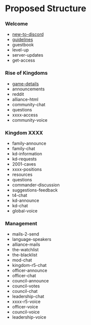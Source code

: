 # Proposed Structure

### Welcome

- [new-to-discord](docs/welcome/discord.md)
- [guidelines](docs/tinkering/coc.md)
- guestbook
- level-up
- server-updates
- get-access

### Rise of Kingdoms
- [game-details](docs/rok/details.md)
- announcements
- reddit
- alliance-html
- community-chat
- questions
- xxxx-access
- community-voice

### Kingdom XXXX

- family-announce
- family-chat
- kd-information
- kd-requests
- 2001-caves
- xxxx-positions
- resources
- questions
- commander-discussion
- suggestions-feedback
- t4-chat
- kd-announce
- kd-chat
- global-voice

### Management

- mails-2-send
- language-speakers
- alliance-mails
- the-watchlist
- the-blacklist
- mod-chat
- kingdom-r5-chat
- officer-announce
- officer-chat
- council-announce
- council-votes
- council-chat
- leadership-chat
- xxxx-r5-voice
- officer-voice
- council-voice
- leadership-voice